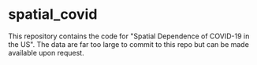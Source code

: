 # spatial_covid

This repository contains the code for "Spatial Dependence of COVID-19 in the US". The data are far too large to commit to this repo but can be made available upon request. 
